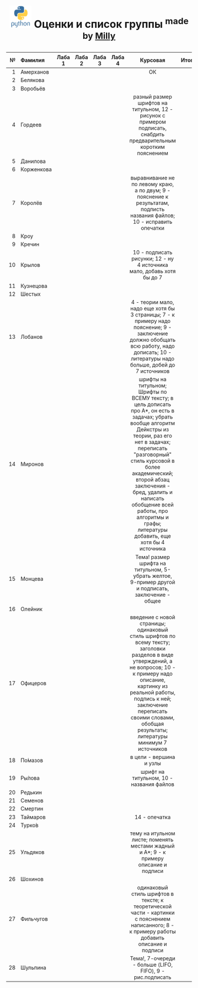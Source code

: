 <div id="header" align="center">
  <div id="main">
<h1> <img src="https://github.com/devicons/devicon/blob/master/icons/python/python-original-wordmark.svg"  title="Python" alt="Python" width="60" height="60"/> Оценки и список группы <sup> made by <a href="https://github.com/Lyric-Meow/">Milly</a> </sup> </h1>
  </div>

| **№**	| **Фамилия**  	| **Лаба 1** 	| **Лаба 2** 	| **Лаба 3** 	| **Лаба 4** 	| **Курсовая** 	| **Итог** |
|------:	|:--------------|:----------:	|:----------:	|:----------:	|:----------:	|:----------:	|:----------:	|
|     1 	| Амерханов     |            	|            	|            	|            	| ОК|            	|
|     2 	| Белякова     	|            	|            	|            	|            	|            	|            	|
|     3 	| Воробьёв     	|            	|            	|            	|            	|            	|            	|
|     4 	| Гордеев      	|            	|            	|            	|            	|разный размер шрифтов на титульном, 12 - рисунок с примером подписать, снабдить предварительным коротким пояснением|            	|
|     5 	| Данилова     	|            	|            	|            	|            	|            	|            	|
|     6 	| Корженкова   	|            	|            	|            	|            	|            	|            	|
|     7 	| Королёв      	|            	|            	|            	|            	|выравнивание не по левому краю, а по двум; 9 - пояснение к результатам, подписть названия файлов; 10 - исправить опечатки|            	|
|     8 	| Кроу         	|            	|            	|            	|            	|            	|            	|
|     9 	| Кречин       	|            	|            	|            	|            	|            	|            	|
|    10 	| Крылов       	|            	|            	|            	|            	|10 - подписать рисунки; 12 - ну 4 источника мало, добавь хотя бы до 7|            	|
|    11 	| Кузнецова    	|            	|            	|            	|            	|            	|            	|
|    12 	| Шестых       	|            	|            	|            	|            	|            	|            	|
|    13 	| Лобанов      	|            	|            	|            	|            	|4 - теории мало, надо еще хотя бы 3 страницы; 7 - к примеру надо пояснение; 9 - заключение должно обобщать всю работу, надо дописать; 10 - литературы надо больше, добей до 7 источников|            	|
|    14 	| Миронов      	|            	|            	|            	|            	|шрифты на титульном; Шрифты по ВСЕМУ тексту; в цель дописать про А*, он есть в задачах; убрать вообще алгоритм Дейкстры из теории, раз его нет в задачах; переписать "разговорный" стиль курсовой в более академический; второй абзац заключения - бред, удалить и написать обобщение всей работы, про алгоритмы и графы; литературы добавить, еще хотя бы 4 источника |            	|
|    15 	| Монцева      	|            	|            	|            	|            	|Тема! размер шрифта на титульном, 5-убрать желтое, 9-пример другой и подписать, заключение - общее|            	|
|    16 	| Олейник      	|            	|            	|            	|            	|            	|            	|
|    17 	| Офицеров    	|            	|            	|            	|            	|введение с новой страницы; одинаковый стиль шрифтов по всему тексту; заголовки разделов в виде утверждений, а не вопросов; 10 - к примеру надо описание, картинку из реальной работы, подпись к ней; заключение переписать своими словами, обобщая результаты; литературы минимум 7 источников|            	|
|    18 	| По́мазов       |            	|            	|            	|            	|в цели - вершина и узлы|            	|
|    19 	| Ры́лова        	|            	|            	|            	|            	|шрифт на титульном, 10 - названия файлов|            	|
|    20 	| Редькин      	|            	|            	|            	|            	|            	|            	|
|    21 	| Семенов      	|            	|            	|            	|            	|            	|            	|
|    22 	| Смертин      	|            	|            	|            	|            	|            	|            	|
|    23 	| Таймаров     	|            	|            	|            	|            	| 14 - опечатка           	|            	|
|    24 	| Турко́в        |           	|            	|            	|            	|            	|            	|
|    25 	| Ульдяков     	|            	|            	|            	|            	|тему на итульном листе; поменять местами жадный и А*; 9 - к примеру описание и подписи|            	|
|    26 	| Шохинов      	|            	|            	|            	|            	|            	|            	|
|    27 	| Фильчугов 	|            	|            	|            	|            	|одинаковый стиль шрифтов в тексте; к теоретической части - картинки с пояснением написанного; 8 - к примеру работы добавить описание и подписи|            	|
|    28 	| Шульпина     	|            	|            	|            	|            	|Тема!, 7-очереди - больше (LIFO, FIFO), 9 - рис.подписать|            	|

</div>
